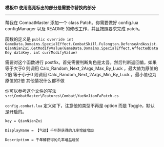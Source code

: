 **模板中 使用高亮标出的部分是需要你替换的部分**

---

帮我在 CombatMaster 添加一个 class Patch。你需要做好 config.lua configManager 以及 README 的修改工作，并且按照要求完成 patch。


函数的定义是
`public override int GameData.Domains.SpecialEffect.CombatSkill.Fulongtan.DefenseAndAssist.QianNianZui.GetModifyValue(GameData.Domains.SpecialEffect.AffectedDataKey dataKey, int currModifyValue)`

需要对这个函数进行 postfix。首先需要判断角色是太吾。然后判断返回值，如果
等于大于0 则调用 Calc_Random_Next_2Args_Max_By_Luck ，最大值为原值的2倍
等于小于0 则调用 Calc_Random_Next_2Args_Min_By_Luck ，最小值也为原值的2倍
其他情况什么都不做

你可以参考这个文件的写法 `src\CombatMaster\Features\Combat\YueNvJianFaPatch.cs`

`config.combat.lua` 定义如下，注意他的类型不再是 option 而是 Toggle，默认是开启的。

`key = QianNianZui`

`DisplayName = 【气运】千年醉获得的几率增益增加`

`Description = 千年醉获得的几率增益增加`